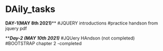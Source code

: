 # DAily_tasks

********************DAY-1(MAY 8th 2021)**********************
#JQUERY introductions
#practice handson from jquery pdf


*******************Day-2 (MAY 10th 2021)*****************
#JQUery HAndson (not completed)
#BOOTSTRAP chapter 2 -completed
